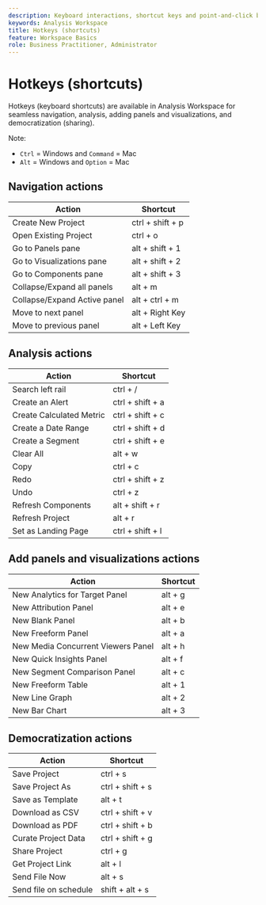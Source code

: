 ```yaml
---
description: Keyboard interactions, shortcut keys and point-and-click behaviors available in Analysis Workspace.
keywords: Analysis Workspace
title: Hotkeys (shortcuts)
feature: Workspace Basics
role: Business Practitioner, Administrator
---
```


# Hotkeys (shortcuts)

Hotkeys (keyboard shortcuts) are available in Analysis Workspace for seamless navigation, analysis, adding panels and visualizations, and democratization (sharing).

Note: 
* `Ctrl` = Windows and `Command` = Mac 
* `Alt` = Windows and `Option` = Mac 

## Navigation actions

| Action | Shortcut |
| --- | --- |
| Create New Project | ctrl + shift + p |
| Open Existing Project | ctrl + o |
| Go to Panels pane | alt + shift + 1 |
| Go to Visualizations pane | alt + shift + 2 |
| Go to Components pane | alt + shift + 3 |
| Collapse/Expand all panels | alt + m |
| Collapse/Expand Active panel | alt + ctrl + m |
| Move to next panel | alt + Right Key |
| Move to previous panel | alt + Left Key |

## Analysis actions

| Action | Shortcut |
| --- | --- |
| Search left rail | ctrl + / |
| Create an Alert | ctrl + shift + a |
| Create Calculated Metric | ctrl + shift + c |
| Create a Date Range | ctrl + shift + d |
| Create a Segment | ctrl + shift + e |
| Clear All | alt + w |
| Copy | ctrl + c |
| Redo | ctrl + shift + z |
| Undo | ctrl + z |
| Refresh Components | alt + shift + r |
| Refresh Project | alt + r |
| Set as Landing Page | ctrl + shift + l |

## Add panels and visualizations actions

| Action|Shortcut|
| ---|---|
| New Analytics for Target Panel | alt + g |
| New Attribution Panel | alt + e |
| New Blank Panel | alt + b |
| New Freeform Panel | alt + a |
| New Media Concurrent Viewers Panel | alt + h |
| New Quick Insights Panel | alt + f |
| New Segment Comparison Panel | alt + c |
| New Freeform Table | alt + 1 |
| New Line Graph | alt + 2 |
| New Bar Chart | alt + 3 |

## Democratization actions

| Action | Shortcut |
| --- | --- |
| Save Project | ctrl + s |
| Save Project As | ctrl + shift + s |
| Save as Template | alt + t |
| Download as CSV | ctrl + shift + v |
| Download as PDF | ctrl + shift + b |
| Curate Project Data | ctrl + shift + g |
| Share Project | ctrl + g |
| Get Project Link | alt + l |
| Send File Now | alt + s |
| Send file on schedule | shift + alt + s |

